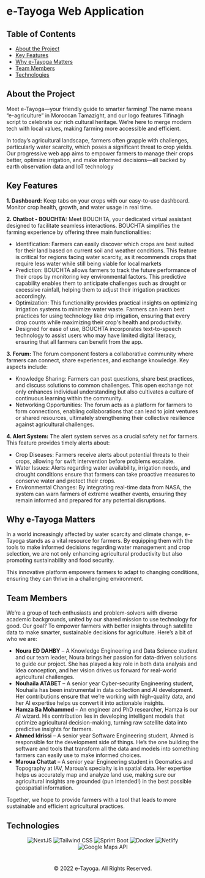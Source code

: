 # e-Tayoga Web Application


## Table of Contents
- [About the Project](#about-the-project)
- [Key Features](#key-features)
- [Why e-Tayoga Matters](#why-e-tayoga-matters)
- [Team Members](#team-members)
- [Technologies](#technologies)

## About the Project

Meet e-Tayoga—your friendly guide to smarter farming! The name means “e-agriculture” in
Moroccan Tamazight, and our logo features Tifinagh script to celebrate our rich cultural heritage.
We’re here to merge modern tech with local values, making farming more accessible and
efficient.

In today’s agricultural landscape, farmers often grapple with challenges, particularly water
scarcity, which poses a significant threat to crop yields. Our progressive web app aims to
empower farmers to manage their crops better, optimize irrigation, and make informed
decisions—all backed by earth observation data and IoT technology


## Key Features

**1. Dashboard:** Keep tabs on your crops with our easy-to-use dashboard. Monitor crop health, growth, and water usage in real time.

**2. Chatbot - BOUCHTA:** Meet BOUCHTA, your dedicated virtual assistant designed to facilitate seamless interactions. BOUCHTA simplifies the farming experience by offering three main functionalities:
- Identification: Farmers can easily discover which crops are best suited for their land based on current soil and weather conditions. This feature is critical for regions facing water scarcity, as it recommends crops that require less water while still being viable for local markets
- Prediction: BOUCHTA allows farmers to track the future performance of their crops by monitoring key environmental factors. This predictive capability enables them to anticipate challenges such as drought or excessive rainfall, helping them to adjust their irrigation practices accordingly.
- Optimization: This functionality provides practical insights on optimizing irrigation systems to minimize water waste. Farmers can learn best practices for using technology like drip irrigation, ensuring that every drop counts while maximizing their crop's health and productivity.
- Designed for ease of use, BOUCHTA incorporates text-to-speech technology to assist users who may have limited digital literacy, ensuring that all farmers can benefit from the app.

**3. Forum:** The forum component fosters a collaborative community where farmers can connect, share experiences, and exchange knowledge. Key aspects include: 
- Knowledge Sharing: Farmers can post questions, share best practices, and discuss solutions to common challenges. This open exchange not only enhances individual understanding but also cultivates a culture of continuous learning within the community. 
- Networking Opportunities: The forum acts as a platform for farmers to form connections, enabling collaborations that can lead to joint ventures or shared resources, ultimately strengthening their collective resilience against agricultural challenges.

**4. Alert System:**
The alert system serves as a crucial safety net for farmers. This feature provides timely alerts
about:
- Crop Diseases: Farmers receive alerts about potential threats to their crops, allowing for swift intervention before problems escalate.
- Water Issues: Alerts regarding water availability, irrigation needs, and drought conditions ensure that farmers can take proactive measures to conserve water and
protect their crops.
- Environmental Changes: By integrating real-time data from NASA, the system can warn farmers of extreme weather events, ensuring they remain informed and prepared
for any potential disruptions.


## Why e-Tayoga Matters

In a world increasingly affected by water scarcity and climate change, e-Tayoga stands as a vital resource for farmers. By equipping them with the tools to make informed decisions regarding water management and crop selection, we are not only enhancing agricultural productivity but also promoting sustainability and food security. 

This innovative platform empowers farmers to adapt to changing conditions, ensuring they can thrive in a challenging environment.


## Team Members

We’re a group of tech enthusiasts and problem-solvers with diverse academic backgrounds, united by our shared mission to use technology for good. 
Our goal? To empower farmers with better insights through satellite data to make smarter, sustainable decisions for agriculture. Here’s a bit of who we are:

- **Noura ED DAHBY** – A Knowledge Engineering and Data Science student and our team leader, Noura brings her passion for data-driven solutions to guide our project. She has played a key role in both data analysis and idea conception, and her vision drives us forward for real-world agricultural challenges.
- **Nouhaila ATABET** – A senior year Cyber-security Engineering student, Nouhaila has been instrumental in data collection and AI development. Her contributions ensure that we’re working with high-quality data, and her AI expertise helps us convert it into actionable insights. 
- **Hamza Ba Mohammed** – An engineer and PhD researcher, Hamza is our AI wizard. His contribution lies in developing intelligent models that optimize agricultural decision-making, turning raw satellite data into predictive insights for farmers.
- **Ahmed Idrissi** – A senior year Software Engineering student, Ahmed is responsible for the development side of things. He’s the one building the software and tools that transform all the data and models into something farmers can easily use to make informed choices.
- **Maroua Chattat** – A senior year Engineering student in Geomatics and Topography at IAV, Maroua’s specialty is in spatial data. Her expertise helps us accurately map and analyze land use, making sure our agricultural insights are grounded (pun intended!) in the best possible geospatial information.

Together, we hope to provide farmers with a tool that leads to more sustainable and efficient agricultural practices.


## Technologies

<div align=center>
    <img src="https://img.shields.io/badge/NextJS-000000?style=for-the-badge&logo=next.js&logoColor=white" alt="NextJS">
    <img src="https://img.shields.io/badge/Tailwind_CSS-38B2AC?style=for-the-badge&logo=tailwind-css&logoColor=white" alt="Tailwind CSS">
    <img src="https://img.shields.io/badge/Sprint_Boot-6DB33F?style=for-the-badge&logo=spring-boot&logoColor=white" alt="Sprint Boot">
    <img src="https://img.shields.io/badge/Docker-2496ED?style=for-the-badge&logo=docker&logoColor=white" alt="Docker">
    <img src="https://img.shields.io/badge/Netlify-00C7B7?style=for-the-badge&logo=netlify&logoColor=white" alt="Netlify">
    <img src="https://img.shields.io/badge/Google_Maps_API-4285F4?style=for-the-badge&logo=google-maps&logoColor=white" alt="Google Maps API">
</div>


#

<div align=center>
    © 2022 e-Tayoga. All Rights Reserved.
</div>